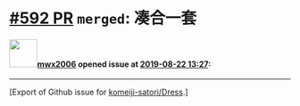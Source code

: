 # [\#592 PR](https://github.com/komeiji-satori/Dress/pull/592) `merged`: 凑合一套

#### <img src="https://avatars.githubusercontent.com/u/37146632?u=72f8f227baf052bf301da01c013d11732f395ba4&v=4" width="50">[mwx2006](https://github.com/mwx2006) opened issue at [2019-08-22 13:27](https://github.com/komeiji-satori/Dress/pull/592):






-------------------------------------------------------------------------------



[Export of Github issue for [komeiji-satori/Dress](https://github.com/komeiji-satori/Dress).]
